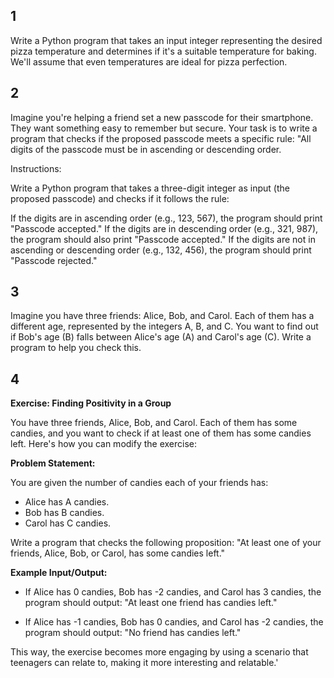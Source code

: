## 1
Write a Python program that takes an input integer representing the desired pizza 
temperature and determines if it's a suitable temperature for baking. We'll assume 
that even temperatures are ideal for pizza perfection.

## 2
Imagine you're helping a friend set a new passcode for their smartphone. They want 
something easy to remember but secure. Your task is to write a program that checks 
if the proposed passcode meets a specific rule: "All digits of the passcode must be 
in ascending or descending order.

Instructions:

Write a Python program that takes a three-digit integer as input (the proposed 
                                        passcode) and checks if it follows the rule:

If the digits are in ascending order (e.g., 123, 567), the program should 
    print "Passcode accepted."
If the digits are in descending order (e.g., 321, 987), the program should 
    also print "Passcode accepted."
If the digits are not in ascending or descending order (e.g., 132, 456), 
    the program should print "Passcode rejected."

## 3

Imagine you have three friends: Alice, Bob, and Carol. Each of them has
 a different age, represented by the integers A, B, and C. You want to 
 find out if Bob's age (B) falls between Alice's age (A) and Carol's 
 age (C). Write a program to help you check this.


## 4


**Exercise: Finding Positivity in a Group**

You have three friends, Alice, Bob, and Carol. Each of them has some candies, 
and you want to check if at least one of them has some candies left. Here's 
how you can modify the exercise:

**Problem Statement:**

You are given the number of candies each of your friends has:

- Alice has A candies.
- Bob has B candies.
- Carol has C candies.

Write a program that checks the following proposition: "At least one of 
your friends, Alice, Bob, or Carol, has some candies left."

**Example Input/Output:**

- If Alice has 0 candies, Bob has -2 candies, and Carol has 3 candies, 
the program should output: "At least one friend has candies left."

- If Alice has -1 candies, Bob has 0 candies, and Carol has -2 candies, 
the program should output: "No friend has candies left."

This way, the exercise becomes more engaging by using a scenario that 
teenagers can relate to, making it more interesting and relatable.'

